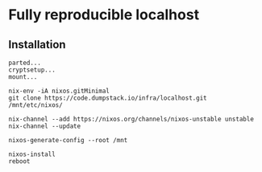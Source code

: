 # Fully reproducible localhost

## Installation

    parted...
    cryptsetup...
    mount...

    nix-env -iA nixos.gitMinimal
    git clone https://code.dumpstack.io/infra/localhost.git /mnt/etc/nixos/

    nix-channel --add https://nixos.org/channels/nixos-unstable unstable
    nix-channel --update

    nixos-generate-config --root /mnt

    nixos-install
    reboot
